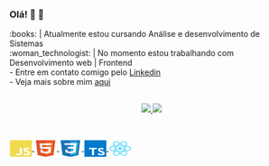 ### Olá! :wave: :slightly_smiling_face:
<div>
  <span>:books: | Atualmente estou cursando Análise e desenvolvimento de Sistemas</span>
</div>
<div>
  <span>:woman_technologist: | No momento estou trabalhando com Desenvolvimento web | Frontend</span>
</div>
<div>
  <span>- Entre em contato comigo pelo <a href="https://www.linkedin.com/in/yandra-karine-4183b4143/" target="_blank" >Linkedin</a></span>
</div>
<div>
<span>
  - Veja mais sobre mim <a href="https://yandra-karine-site.vercel.app" target="_blank" >aqui</a>
</span>
</div>

##
<div align="center">
  <a href="https://github.com/yandrakarine">
  <img height="180em" src="https://github-readme-stats.vercel.app/api?username=yandrakarine&show_icons=true&theme=radical&include_all_commits=true&count_private=true"/>
  <img height="180em" src="https://github-readme-stats.vercel.app/api/top-langs/?username=yandrakarine&layout=compact&langs_count=7&theme=radical"/>
</div>

## 
  <div style="display: inline_block"><br>
  <img align="center" alt="icon-Js" height="30" width="40" src="https://raw.githubusercontent.com/devicons/devicon/master/icons/javascript/javascript-plain.svg">
      <img align="center" alt="icon-HTML" height="30" width="40" src="https://raw.githubusercontent.com/devicons/devicon/master/icons/html5/html5-original.svg">
  <img align="center" alt="icon-CSS" height="30" width="40" src="https://raw.githubusercontent.com/devicons/devicon/master/icons/css3/css3-original.svg">
  <img align="center" alt="icon-Ts" height="30" width="40" src="https://raw.githubusercontent.com/devicons/devicon/master/icons/typescript/typescript-plain.svg">
  <img align="center" alt="icon-React" height="30" width="40" src="https://raw.githubusercontent.com/devicons/devicon/master/icons/react/react-original.svg">
</div>
  
##
